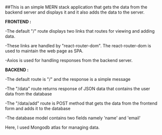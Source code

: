 ##This is an simple MERN stack application that gets the data from the backend server and displays it 
and it also adds the data to the server.

**FRONTEND :**
  
  -The default "/" route displays two links that routes for viewing and adding data.
  
  -These links are handled by "react-router-dom". The react-router-dom is used to maintain the web page as SPA.
  
  -Axios is used for handling responses from the backend server.
  

**BACKEND :**

  -The default route is "/" and the response is a simple message
  
  -The "/data" route returns response of JSON data that contains the user data from the database
  
  -The "/data/add" route is POST method that gets the data from the frontend form and adds it to the database
  
  -The database model contains two fields namely 'name' and 'email'

Here, I used Mongodb atlas for managing data.
